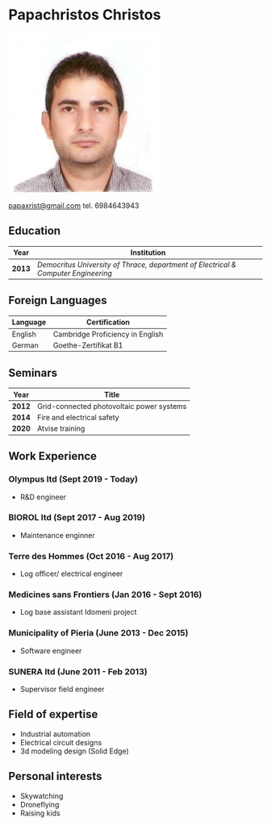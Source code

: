 # Papachristos Christos

![Image of Papaxristos](https://github.com/xris81/cv/blob/main/2.jpg)

papaxrist@gmail.com tel. 6984643943

## Education
Year | Institution
---- | -------------
**2013** | *Democritus University of Thrace, department of Electrical & Computer Engineering*
## Foreign Languages
Language | Certification
---- | -------------
English | Cambridge Proficiency in English
German | Goethe-Zertifikat B1
## Seminars
Year | Title
---- | -------------
**2012** |Grid-connected photovoltaic power systems
**2014** |Fire and electrical safety
**2020** |Atvise training
## Work Experience
### Olympus ltd (Sept 2019 - Today)
- R&D engineer
### BIOROL ltd (Sept 2017 - Aug 2019)
- Maintenance enginner
### Terre des Hommes (Oct 2016 - Aug 2017)
- Log officer/ electrical engineer
### Medicines sans Frontiers (Jan 2016 - Sept 2016)
- Log base assistant Idomeni project
### Municipality of Pieria (June 2013 - Dec 2015)
- Software engineer
### SUNERA ltd (June 2011 - Feb 2013)
- Supervisor field engineer

## Field of expertise
- Industrial automation
- Electrical circuit designs
- 3d modeling design (Solid Edge)

## Personal interests
- Skywatching
- Droneflying
- Raising kids
